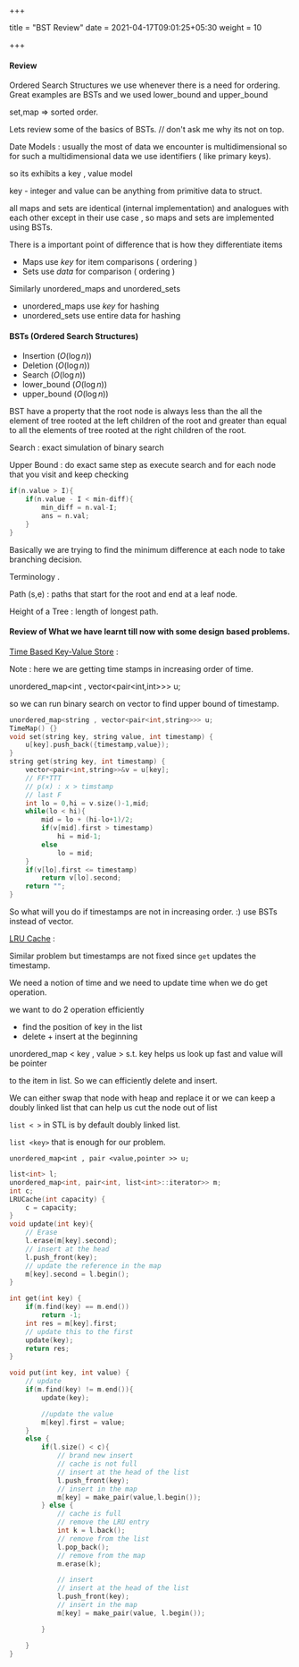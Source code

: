 +++

title = "BST Review"
date = 2021-04-17T09:01:25+05:30
weight = 10

+++

#### Review

Ordered Search Structures  we use whenever there is a need for ordering. Great examples are BSTs and we used lower_bound and upper_bound

set,map => sorted order.

Lets review some of the basics of BSTs. // don't ask me why its not on top.

Date Models : usually the most of data we encounter is multidimensional so for such a multidimensional data we use identifiers ( like primary keys).

so its exhibits a key , value model

key - integer and value can be anything from primitive data to struct.

all maps and sets are identical (internal implementation) and analogues with each other except in their use case , so maps and sets are implemented using BSTs.

There is a important point of difference that is how they differentiate items

- Maps use *key* for item comparisons ( ordering )
- Sets use *data* for comparison ( ordering )

Similarly unordered_maps and unordered_sets

- unordered_maps use *key* for hashing
- unordered_sets use entire data for hashing

#### BSTs (Ordered Search Structures)

- Insertion ($O (\log n)$)
- Deletion ($O (\log n)$)
- Search ($O (\log n)$)
- lower_bound ($O (\log n)$)
- upper_bound ($O (\log n)$)



BST have a property that the root node is always less than the all the element of tree rooted at the left children of the root and greater than equal to all the elements of tree rooted at the right children of the root.



Search  : exact simulation of binary search

Upper Bound : do exact same step as execute search and for each node that you visit and keep checking

````c++
if(n.value > I){
    if(n.value - I < min-diff){
        min_diff = n.val-I;
        ans = n.val;
    }
}
````

Basically we are trying to find the minimum difference at each node to take branching decision.

Terminology .

Path (s,e) : paths that start for the root and end at a leaf node.

Height of a Tree : length of longest path.

#### Review of What we have learnt till now with some design based problems.

[Time Based Key-Value Store](https://leetcode.com/problems/time-based-key-value-store/) : 

Note : here we are getting time stamps in increasing order of time.

unordered_map<int , vector<pair<int,int>>> u;

so we can run binary search on vector to find upper bound of timestamp.

````c++
unordered_map<string , vector<pair<int,string>>> u;
TimeMap() {}
void set(string key, string value, int timestamp) {
    u[key].push_back({timestamp,value});
}
string get(string key, int timestamp) {
    vector<pair<int,string>>&v = u[key];
    // FF*TTT
    // p(x) : x > timstamp
    // last F
    int lo = 0,hi = v.size()-1,mid;
    while(lo < hi){
        mid = lo + (hi-lo+1)/2;
        if(v[mid].first > timestamp)
            hi = mid-1;
        else
            lo = mid;
    }
    if(v[lo].first <= timestamp)
        return v[lo].second;
    return "";
}
````

So what will you do if timestamps are not in increasing order. :) use BSTs instead of vector.

[LRU Cache](https://leetcode.com/problems/lru-cache/) : 

Similar problem but timestamps are not fixed since `get` updates the timestamp.

We need a notion of time and we need to update time when we do get operation.

we want to do 2 operation efficiently

- find the position of key in the list
- delete + insert at the beginning

unordered_map < key , value > s.t. key helps us look up fast and value will be pointer

to the item in list. So we can efficiently delete and insert.

We can either swap that node with heap and replace it or we can keep a doubly linked list that can help us cut the node out of list

`list < >` in STL is by default doubly linked list.

`list <key>` that is enough for our problem.

`unordered_map<int , pair <value,pointer >> u;`

````c++
list<int> l;
unordered_map<int, pair<int, list<int>::iterator>> m;
int c;
LRUCache(int capacity) {
    c = capacity; 
}
void update(int key){
    // Erase
    l.erase(m[key].second); 
    // insert at the head
    l.push_front(key);
    // update the reference in the map
    m[key].second = l.begin();
}

int get(int key) {
    if(m.find(key) == m.end())
        return -1;
    int res = m[key].first;
    // update this to the first
    update(key);
    return res;
}

void put(int key, int value) {
    // update
    if(m.find(key) != m.end()){
        update(key);

        //update the value
        m[key].first = value;
    }
    else {
        if(l.size() < c){
            // brand new insert
            // cache is not full
            // insert at the head of the list
            l.push_front(key);
            // insert in the map
            m[key] = make_pair(value,l.begin());
        } else {
            // cache is full
            // remove the LRU entry
            int k = l.back();
            // remove from the list
            l.pop_back();
            // remove from the map
            m.erase(k);

            // insert 
            // insert at the head of the list
            l.push_front(key);
            // insert in the map
            m[key] = make_pair(value, l.begin());

        }     

    }
}
````


